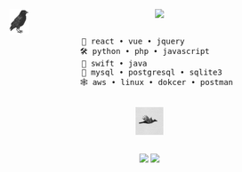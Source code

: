 <div align="center">
<img src="https://github.com/IlhanCihan/IlhanCihan/blob/main/assets/main.png" width="7%" align="left" />
<img src="https://readme-typing-svg.demolab.com?font=Inconsolata&weight=500&size=50&duration=4000&pause=300&color=A7A459&center=true&vCenter=true&multiline=true&repeat=false&random=false&width=1400&height=140&lines=Hello;I'm+Cihan%2C+a+software+developer+and+tech+enthusiastic" width="91%" />
<br><br>
<pre>
   🎨 react • vue • jquery          
   🛠️ python • php • javascript     
   📱 swift • java                  
   💾 mysql • postgresql • sqlite3  
   🕸️ aws • linux • dokcer • postman
</pre>
<br>
<img src="https://github.com/IlhanCihan/IlhanCihan/blob/main/assets/crow.gif" height="50" />
<br><br>
    
[![](https://img.shields.io/badge/linkedin-a7a459)](https://www.linkedin.com/in/cihanilhan/)
[![](https://img.shields.io/badge/guest.book-161b22)](https://github.com/IlhanCihan/IlhanCihan/issues)
</div>

